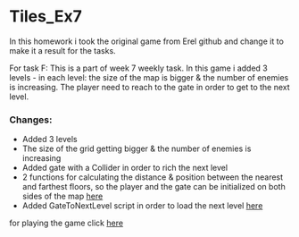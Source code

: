 # Tiles_Ex7
In this homework i took the original game from Erel github and change it to make it a result for the tasks.

For task F:
This is a part of week 7 weekly task.
In this game i added 3 levels - in each level: the size of the map is bigger & the number of enemies is increasing.
The player need to reach to the gate in order to get to the next level.
### Changes:
  * Added 3 levels
  * The size of the grid getting bigger & the number of enemies is increasing
  * Added gate with a Collider in order to rich the next level
  * 2 functions for calculating the distance & position between the nearest and farthest floors, so the player and the gate can be initialized on both sides of the map [here](https://github.com/LeveI-Up/Tiles_Ex7/blob/main/Assets/Scripts/4-generation/TilemapCaveGenerator.cs)
  * Added GateToNextLevel script in order to load the next level [here](https://github.com/LeveI-Up/Tiles_Ex7/blob/main/Assets/Scripts/4-generation/GateToNextLevel.cs)
 
  for playing the game click [here](https://almogre.itch.io/tiles-ex7) 
